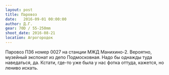 ```yaml
---
layout: post
title: Паровоз
date:   2016-09-01 00:00:00
author: Д.Г.
gear: 70D / 55-250mm
shoot_date: 2016-08-21
location: Агрогородок
---
```


Паровоз П36 номер 0027 на станции МЖД Манихино-2. Вероятно, музейный экспонат из депо Подмосковная. Надо бы однажды туда наведаться, да. Кстати, где-то уже была у нас фотка оттуда, кажется, но лениво искать.
